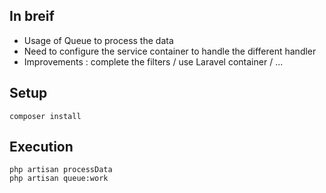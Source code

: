 
## In breif

- Usage of Queue to process the data
- Need to configure the service container to handle the different handler
- Improvements : complete the filters / use Laravel container / ...

## Setup
``
composer install
``

## Execution
```
php artisan processData 
php artisan queue:work
